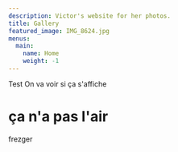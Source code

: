 ```yaml
---
description: Victor's website for her photos.
title: Gallery
featured_image: IMG_8624.jpg
menus:
  main:
    name: Home
    weight: -1
---
```



Test On va voir si ça s'affiche
# ça n'a pas l'air
frezger
